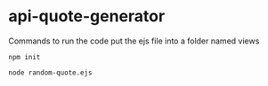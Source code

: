 # api-quote-generator

Commands to run the code 
 put the ejs file into a folder named views

```
npm init
```
```
node random-quote.ejs
```
